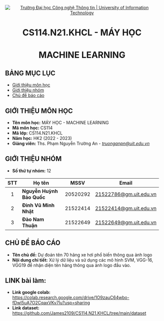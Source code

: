 <!-- Banner -->
<p align="center">
  <a href="https://www.uit.edu.vn/" title="Trường Đại học Công nghệ Thông tin" style="border: none;">
    <img src="https://i.imgur.com/WmMnSRt.png" alt="Trường Đại học Công nghệ Thông tin | University of Information Technology">
  </a>
</p>

<!-- Title -->
<h1 align="center"><b>CS114.N21.KHCL - MÁY HỌC</b></h1>
<h1 align="center"><b>MACHINE LEARNING</b></h1>

## BẢNG MỤC LỤC
* [Giới thiệu môn học](#giới-thiệu-môn-học)
* [Giới thiệu nhóm](#giới-thiệu-nhóm)
* [Chủ đề báo cáo](#chủ-đề-báo-cáo)
  
## GIỚI THIỆU MÔN HỌC
* **Tên môn học:** MÁY HỌC - MACHINE LEARNING
* **Mã môn học:** CS114
* **Mã lớp:** CS114.N21.KHCL
* **Năm học:** HK2 (2022 - 2023)
* **Giảng viên:** Ths. Phạm Nguyễn Trường An - *truonganpn@uit.edu.vn*

## GIỚI THIỆU NHÓM
* **Số thứ tự nhóm:** 12

| STT   | Họ tên                 | MSSV       | Email                  | 
| :---: | ---                    | ---        | ---                    | 
| 1     | <strong> Nguyễn Huỳnh Bảo Quốc </strong>  | 20520292   | 21522786@gm.uit.edu.vn |            
| 2     |<strong> Đinh Vũ Minh Nhật   | 21522414   | 21522414@gm.uit.edu.vn | 
| 3     | <strong>Đào Nam Thuận         | 21522649   | 21522649@gm.uit.edu.vn | 

## CHỦ ĐỀ BÁO CÁO
* **Tên chủ đề:**  Dự đoán tên 70 hãng xe hơi phổ biến thông qua ảnh logo
* **Nội dung chi tiết:** Xử lý dữ liệu và sử dụng các mô hình SVM, VGG-16, VGG19 để nhận diện tên hãng thông qua ảnh logo đầu vào.

## LINK bài làm:
* **Link google colab:**  <a href="
https://colab.research.google.com/drive/1O9zauC64wbo-fDwl5uA7O2CqaxVKv7Iu?usp=sharing">
https://colab.research.google.com/drive/1O9zauC64wbo-fDwl5uA7O2CqaxVKv7Iu?usp=sharing</a> <br>
* **Link dataset:**  <a href="
https://github.com/James2109/CS114.N21.KHCL/tree/main/dataset">
https://github.com/James2109/CS114.N21.KHCL/tree/main/dataset</a> <br>

